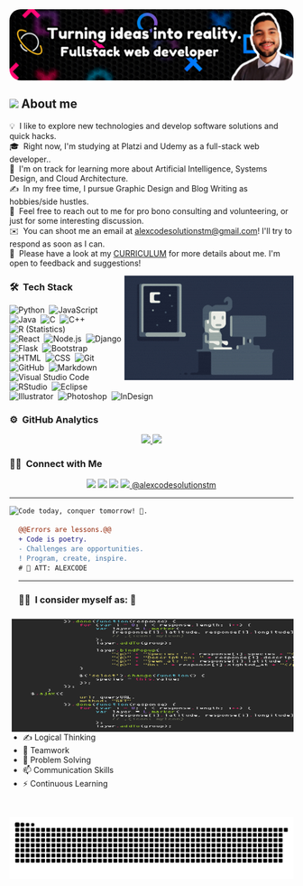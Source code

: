 <div style="display: flex; justify-content: center;">
  <img alt="Cover Image" src="linkedin.png" style="width: 100%; max-width: 800px; border-radius: 20px;">
</div>




<!-- ## 👋 &nbsp;Hey there! I'm Alexcode -->


## <picture><img src = "https://github.com/7oSkaaa/7oSkaaa/blob/main/Images/about_me.gif?raw=true" width = 50px></picture> About me

💡 &nbsp;I like to explore new technologies and develop software solutions and quick hacks.\
🎓 &nbsp;Right now, I'm studying at Platzi and Udemy as a full-stack web developer..\
🌱 &nbsp;I'm on track for learning more about Artificial Intelligence, Systems Design, and Cloud Architecture.\
✍️ &nbsp;In my free time, I pursue Graphic Design and Blog Writing as hobbies/side hustles.\
💬 &nbsp;Feel free to reach out to me for pro bono consulting and volunteering, or just for some interesting discussion.\
✉️ &nbsp;You can shoot me an email at alexcodesolutionstm@gmail.com! I'll try to respond as soon as I can.\
📄 &nbsp;Please have a look at my <a href="Currículum Fullstack Developer Alexander Nieves.pdf" target="_blank">CURRICULUM</a> for more details about me. I'm open to feedback and suggestions!


<img alt="Night Coding" src="https://raw.githubusercontent.com/AVS1508/AVS1508/master/assets/Night-Coding.gif" align="right"/>

### 🛠 &nbsp;Tech Stack

![Python](https://img.shields.io/badge/-Python-05122A?style=flat&logo=python)&nbsp;
![JavaScript](https://img.shields.io/badge/-JavaScript-05122A?style=flat&logo=javascript)&nbsp;
![Java](https://img.shields.io/badge/-Java-05122A?style=flat&logo=Java&logoColor=FFA518)&nbsp;
![C](https://img.shields.io/badge/-C-05122A?style=flat&logo=C&logoColor=A8B9CC)&nbsp;
![C++](https://img.shields.io/badge/-C++-05122A?style=flat&logo=C%2B%2B&logoColor=00599C)&nbsp;
![R (Statistics)](https://img.shields.io/badge/-R-05122A?style=flat&logo=R&logoColor=276DC3)\
![React](https://img.shields.io/badge/-React-05122A?style=flat&logo=react)&nbsp;
![Node.js](https://img.shields.io/badge/-Node.js-05122A?style=flat&logo=node.js)&nbsp;
![Django](https://img.shields.io/badge/-Django-05122A?style=flat&logo=django&logoColor=092E20)&nbsp;
![Flask](https://img.shields.io/badge/-Flask-05122A?style=flat&logo=flask)&nbsp;
![Bootstrap](https://img.shields.io/badge/-Bootstrap-05122A?style=flat&logo=bootstrap&logoColor=563D7C)\
![HTML](https://img.shields.io/badge/-HTML-05122A?style=flat&logo=HTML5)&nbsp;
![CSS](https://img.shields.io/badge/-CSS-05122A?style=flat&logo=CSS3&logoColor=1572B6)&nbsp;
![Git](https://img.shields.io/badge/-Git-05122A?style=flat&logo=git)&nbsp;
![GitHub](https://img.shields.io/badge/-GitHub-05122A?style=flat&logo=github)&nbsp;
![Markdown](https://img.shields.io/badge/-Markdown-05122A?style=flat&logo=markdown)\
![Visual Studio Code](https://img.shields.io/badge/-Visual%20Studio%20Code-05122A?style=flat&logo=visual-studio-code&logoColor=007ACC)&nbsp;
![RStudio](https://img.shields.io/badge/-RStudio-05122A?style=flat&logo=rstudio)&nbsp;
![Eclipse](https://img.shields.io/badge/-Eclipse-05122A?style=flat&logo=eclipse-ide&logoColor=2C2255)\
![Illustrator](https://img.shields.io/badge/-Illustrator-05122A?style=flat&logo=adobe-illustrator)&nbsp;
![Photoshop](https://img.shields.io/badge/-Photoshop-05122A?style=flat&logo=adobe-photoshop)&nbsp;
![InDesign](https://img.shields.io/badge/-InDesign-05122A?style=flat&logo=adobe-indesign)

### ⚙️ &nbsp;GitHub Analytics

<p align="center">
<a href="https://github.com/alexandernieves">
  <img height="180em" src="https://github-readme-stats-eight-theta.vercel.app/api?username=AVS1508&show_icons=true&theme=algolia&include_all_commits=true&count_private=true"/>
  <img height="180em" src="https://github-readme-stats-eight-theta.vercel.app/api/top-langs/?username=AVS1508&layout=compact&langs_count=8&theme=algolia"/>
</a>
</p>

### 🤝🏻 &nbsp;Connect with Me

<p align="center">
<a href="mailto:alexcodesolutionstm@gmail.com"><img src="https://img.shields.io/badge/-AlexCode-D14836?style=flat&logo=Gmail&logoColor=white"/></a>
<a href="https://www.linkedin.com/in/alexander-jesus-nieves-montilva-49b58b183/"><img src="https://img.shields.io/badge/Alexander%20Nieves%20-0077B5?style=flat&logo=Linkedin&logoColor=white"/></a>
<a href="https://api.whatsapp.com/send?phone=51987301852"><img src="https://img.shields.io/badge/-WhatsApp-25D366?style=flat&logo=whatsapp&logoColor=white"/></a>
<a href="https://www.instagram.com/alexcodesolutionstm"><img src="https://img.shields.io/badge/-Instagram-E4405F?style=flat&logo=Instagram&logoColor=white"/> @alexcodesolutionstm</a>
</p>

-----
<img align="left" height="200" src="https://media.giphy.com/media/ao9DUiTKH60XS/giphy.gif"/>

```diff
Code today, conquer tomorrow! 🔮.

@@Errors are lessons.@@
+ Code is poetry.
- Challenges are opportunities.
! Program, create, inspire.
# 📖 ATT: ALEXCODE
```
------
<img align="right" alt="GIF" src="https://github.com/bhumikatewary/bhumikatewary/blob/main/giphy.gif" width="500" height="200" />

### 🤝🏻 &nbsp;I consider myself as: 🚀

- ✍ Logical Thinking
- 🌱 Teamwork
- 👯 Problem Solving
- 📫 Communication Skills
- ⚡ Continuous Learning

</br>

<p align = "center">
	<img src = "https://github.com/7oSkaaa/7oSkaaa/blob/output/github-contribution-grid-snake.svg?" alt = "Snake Game"/>
</p>
